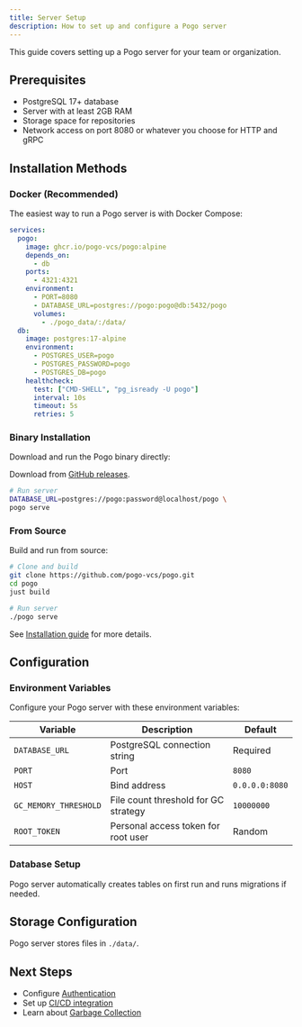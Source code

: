 ```yaml
---
title: Server Setup
description: How to set up and configure a Pogo server
---
```


This guide covers setting up a Pogo server for your team or organization.

## Prerequisites

- PostgreSQL 17+ database
- Server with at least 2GB RAM
- Storage space for repositories
- Network access on port 8080 or whatever you choose for HTTP and gRPC

## Installation Methods

### Docker (Recommended)

The easiest way to run a Pogo server is with Docker Compose:

```yaml
services:
  pogo:
    image: ghcr.io/pogo-vcs/pogo:alpine
    depends_on:
      - db
    ports:
      - 4321:4321
    environment:
      - PORT=8080
      - DATABASE_URL=postgres://pogo:pogo@db:5432/pogo
      volumes:
        - ./pogo_data/:/data/
  db:
    image: postgres:17-alpine
    environment:
      - POSTGRES_USER=pogo
      - POSTGRES_PASSWORD=pogo
      - POSTGRES_DB=pogo
    healthcheck:
      test: ["CMD-SHELL", "pg_isready -U pogo"]
      interval: 10s
      timeout: 5s
      retries: 5
```

### Binary Installation

Download and run the Pogo binary directly:

Download from [GitHub releases](https://github.com/pogo-vcs/pogo/releases).

```bash
# Run server
DATABASE_URL=postgres://pogo:password@localhost/pogo \
pogo serve
```

### From Source

Build and run from source:

```bash
# Clone and build
git clone https://github.com/pogo-vcs/pogo.git
cd pogo
just build

# Run server
./pogo serve
```

See [Installation guide](/guides/installation) for more details.

## Configuration

### Environment Variables

Configure your Pogo server with these environment variables:

| Variable              | Description                          | Default        |
| --------------------- | ------------------------------------ | -------------- |
| `DATABASE_URL`        | PostgreSQL connection string         | Required       |
| `PORT`                | Port                                 | `8080`         |
| `HOST`                | Bind address                         | `0.0.0.0:8080` |
| `GC_MEMORY_THRESHOLD` | File count threshold for GC strategy | `10000000`     |
| `ROOT_TOKEN`          | Personal access token for root user  | Random         |

### Database Setup

Pogo server automatically creates tables on first run and runs migrations if needed.

## Storage Configuration

Pogo server stores files in `./data/`.

## Next Steps

- Configure [Authentication](/guides/authentication)
- Set up [CI/CD integration](/guides/ci-cd)
- Learn about [Garbage Collection](/architecture/garbage-collection)
